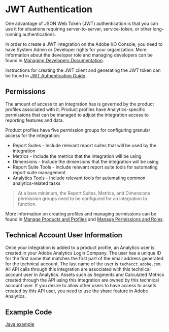 # JWT Authentication

One advantage of JSON Web Token (JWT) authentication is that you can use it for situations requiring server-to-server, service-token, or other long-running authentications.

In order to create a JWT integration on the Adobe I/O Console, you need to have System Admin or Developer rights for your organization. More information about the developer role and managing developers can be found in [Managing Developers Documentation](https://helpx.adobe.com/enterprise/using/manage-developers.html).

Instructions for creating the JWT client and generating the JWT token can be found in [JWT Authentication Guide](https://www.adobe.io/authentication/auth-methods.html#!AdobeDocs/adobeio-auth/master/JWT/JWT.md).

## Permissions

The amount of access to an integration has is governed by the product profiles associated with it. Product profiles have Analytics-specific permissions that can be managed to adjust the integration access to reporting features and data.

Product profiles have five permission groups for configuring granular access for the integration:
* Report Suites - Include relevant report suites that will be used by the integration
* Metrics - Include the metrics that the integration will be using
* Dimensions - Include the dimensions that the integration will be using
* Report Suite Tools - Include relevant report suite tools for automating report suite management
* Analytics Tools - Include relevant tools for automating common analytics-related tasks

> At a bare minimum, the Report Suites, Metrics, and Dimensions permission groups need to be configured for an integration to function.

More information on creating profiles and managing permissions can be found in [Manage Products and Profiles](https://helpx.adobe.com/enterprise/using/manage-products-and-profiles.html) and [Manage Permissions and Roles](https://helpx.adobe.com/enterprise/using/manage-permissions-and-roles.html).

## Technical Account User Information

Once your integration is added to a product profile, an Analytics user is created in your Adobe Analytics Login Company. The user has a unique ID for the first name that matches the first part of the email address generated for the technical account. The last name of the user is `techacct.adobe.com`. All API calls through this integration are associated with this technical account user in Analytics. Assets such as Segments and Calculated Metrics created through the API using this integration are owned by this technical account user. If you desire to allow other users to have access to assets created by this API user, you need to use the share feature in Adobe Analytics.

## Example Code

[Java example](https://github.com/AdobeDocs/analytics-2.0-apis/tree/master/examples/jwt/java)
